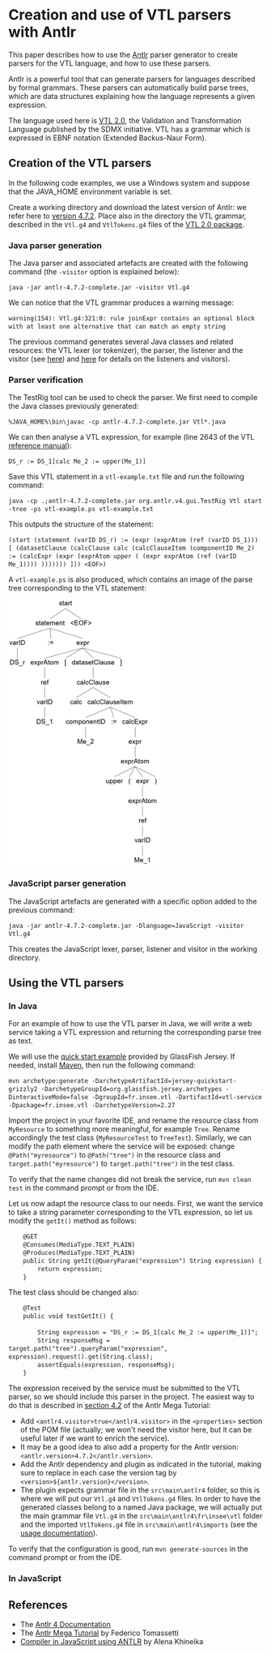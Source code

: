 # Creation and use of VTL parsers with Antlr

This paper describes how to use the [Antlr](https://www.antlr.org) parser generator to create parsers for the VTL language, and how to use these parsers.

Antlr is a powerful tool that can generate parsers for languages described by formal grammars. These parsers can automatically build parse trees, which are data structures explaining how the language represents a given expression.

The language used here is [VTL 2.0](https://sdmx.org/?page_id=5096), the Validation and Transformation Language published by the SDMX initiative. VTL has a grammar which is expressed in EBNF notation (Extended Backus-Naur Form).

## Creation of the VTL parsers

In the following code examples, we use a Windows system and suppose that the JAVA_HOME environment variable is set.

Create a working directory and download the latest version of Antlr: we refer here to [version 4.7.2](https://www.antlr.org/download/antlr-4.7.2-complete.jar). Place also in the directory the VTL grammar, described in the `Vtl.g4` and `VtlTokens.g4` files of the [VTL 2.0 package](https://sdmx.org/wp-content/uploads/VTL-2.0-package-2018.07.12.zip).

### Java parser generation

The Java parser and associated artefacts are created with the following command (the `-visitor` option is explained below):

```
java -jar antlr-4.7.2-complete.jar -visitor Vtl.g4
```

We can notice that the VTL grammar produces a warning message:

```
warning(154): Vtl.g4:321:0: rule joinExpr contains an optional block with at least one alternative that can match an empty string
```

The previous command generates several Java classes and related resources: the VTL lexer (or tokenizer), the parser, the listener and the visitor (see [here](https://github.com/antlr/antlr4/blob/master/doc/listeners.md)) and [here](https://saumitra.me/blog/antlr4-visitor-vs-listener-pattern/) for details on the listeners and visitors).

### Parser verification

The TestRig tool can be used to check the parser. We first need to compile the Java classes previously generated:

```
%JAVA_HOME%\bin\javac -cp antlr-4.7.2-complete.jar Vtl*.java
```

We can then analyse a VTL expression, for example (line 2643 of the VTL [reference manual](https://sdmx.org/wp-content/uploads/VTL-2.0-Reference-Manual-20180712-final.pdf)):

```
DS_r := DS_1[calc Me_2 := upper(Me_1)]
```

Save this VTL statement in a `vtl-example.txt` file and run the following command:

```
java -cp .;antlr-4.7.2-complete.jar org.antlr.v4.gui.TestRig Vtl start -tree -ps vtl-example.ps vtl-example.txt
```

This outputs the structure of the statement:

```
(start (statement (varID DS_r) := (expr (exprAtom (ref (varID DS_1))) [ (datasetClause (calcClause calc (calcClauseItem (componentID Me_2) := (calcExpr (expr (exprAtom upper ( (expr exprAtom (ref (varID Me_1)))) ))))))) ])) <EOF>)
```

A `vtl-example.ps` is also produced, which contains an image of the parse tree corresponding to the VTL statement:

![Parse tree](/img/vtl-example.png "Parse tree")

### JavaScript parser generation

The JavaScript artefacts are generated with a specific option added to the previous command:

```
java -jar antlr-4.7.2-complete.jar -Dlanguage=JavaScript -visitor Vtl.g4
```

This creates the JavaScript lexer, parser, listener and visitor in the working directory.

## Using the VTL parsers

### In Java

For an example of how to use the VTL parser in Java, we will write a web service taking a VTL expression and returning the corresponding parse tree as text.

We will use the [quick start example](https://jersey.github.io/documentation/latest/getting-started.html) provided by GlassFish Jersey. If needed, install [Maven](https://maven.apache.org/), then run the following command:

```
mvn archetype:generate -DarchetypeArtifactId=jersey-quickstart-grizzly2 -DarchetypeGroupId=org.glassfish.jersey.archetypes -DinteractiveMode=false -DgroupId=fr.insee.vtl -DartifactId=vtl-service -Dpackage=fr.insee.vtl -DarchetypeVersion=2.27
```

Import the project in your favorite IDE, and rename the resource class from `MyResource` to something more meaningful, for example `Tree`. Rename accordingly the test class (`MyResourceTest` to `TreeTest`). Similarly, we can modify the path element where the service will be exposed: change `@Path("myresource")` to `@Path("tree")` in the resource class and `target.path("myresource")` to `target.path("tree")` in the test class.

To verify that the name changes did not break the service, run `mvn clean test` in the command prompt or from the IDE.

Let us now adapt the resource class to our needs. First, we want the service to take a string parameter corresponding to the VTL expression, so let us modify the `getIt()` method as follows:

```
    @GET
    @Consumes(MediaType.TEXT_PLAIN)
    @Produces(MediaType.TEXT_PLAIN)
    public String getIt(@QueryParam("expression") String expression) {
        return expression;
    }
```

The test class should be changed also:

```
    @Test
    public void testGetIt() {

    	String expression = "DS_r := DS_1[calc Me_2 := upper(Me_1)]";
        String responseMsg = target.path("tree").queryParam("expression", expression).request().get(String.class);
        assertEquals(expression, responseMsg);
    }
```

The expression received by the service must be submitted to the VTL parser, so we should include this parser in the project. The easiest way to do that is described in [section 4.2](https://tomassetti.me/antlr-mega-tutorial/#java-setup) of the Antlr Mega Tutorial:

* Add `<antlr4.visitor>true</antlr4.visitor>` in the `<properties>` section of the POM file (actually; we won't need the visitor here, but it can be useful later if we want to enrich the service).
* It may be a good idea to also add a property for the Antlr version: `<antlr.version>4.7.2</antlr.version>`.
* Add the Antlr dependency and plugin as indicated in the tutorial, making sure to replace in each case the version tag by `<version>${antlr.version}</version>`.
* The plugin expects grammar file in the `src\main\antlr4` folder, so this is where we will put our `Vtl.g4` and `VtlTokens.g4` files. In order to have the generated classes belong to a named Java package, we will actually put the main grammar file `Vtl.g4` in the `src\main\antlr4\fr\insee\vtl` folder and the imported `VtlTokens.g4` file in `src\main\antlr4\imports` (see the [usage documentation](https://www.antlr.org/api/maven-plugin/latest/usage.html)).

To verify that the configuration is good, run `mvn generate-sources` in the command prompt or from the IDE.

### In JavaScript

## References

  * The [Antlr 4 Documentation](https://github.com/antlr/antlr4/blob/master/doc/index.md)
  * The [Antlr Mega Tutorial](https://tomassetti.me/antlr-mega-tutorial/) by Federico Tomassetti
  * [Compiler in JavaScript using ANTLR](https://medium.com/dailyjs/compiler-in-javascript-using-antlr-9ec53fd2780f) by Alena Khineika
  